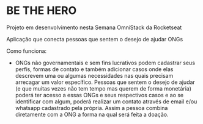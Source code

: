# BE THE HERO
Projeto em desenvolvimento nesta Semana OmniStack da Rocketseat

Aplicação que conecta pessoas que sentem o desejo de ajudar ONGs

Como funciona:
  - ONGs não governamentais e sem fins lucrativos podem cadastrar seus perfis, formas de contato e também adicionar casos onde elas descrevem uma ou algumas necessidades nas quais precisam arrecagar um valor específico. Pessoas que sentem o desejo de ajudar (e que muitas vezes não tem tempo mas querem de forma monetária) poderá ter acesso a essas ONGs e seus respectivos casos e ao se identificar com algum, poderá realizar um contato através de email e/ou whatsapp cadastrado pela própria. Assim a pessoa combina diretamente com a ONG a forma na qual será feita a doação. 

